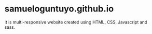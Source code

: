 # samueloguntuyo.github.io

It is multi-responsive website created using HTML, CSS, Javascript and sass.
